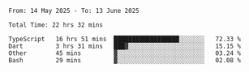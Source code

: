 <!--START_SECTION:waka-->

```abap
From: 14 May 2025 - To: 13 June 2025

Total Time: 22 hrs 32 mins

TypeScript   16 hrs 51 mins  ██████████████████░░░░░░░   72.33 %
Dart         3 hrs 31 mins   ███▓░░░░░░░░░░░░░░░░░░░░░   15.15 %
Other        45 mins         ▓░░░░░░░░░░░░░░░░░░░░░░░░   03.24 %
Bash         29 mins         ▓░░░░░░░░░░░░░░░░░░░░░░░░   02.08 %
```

<!--END_SECTION:waka-->
